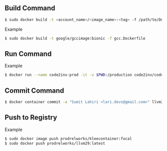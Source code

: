 ## Build Command

```bash
$ sudo docker build -t <account_name>/<image_name>:<tag> -f /path/to/Dockerfile /path/to/buildContext
```

Example

```bash
$ sudo docker build -t google/gccimage:bionic -f gcc.Dockerfile
```

## Run Command 

Example 

```bash
$ docker run --name code2inv-prod -it -v $PWD:/production code2inv/code2inv:latest
```

## Commit Command

```bash
$ docker container commit -a "Sumit Lahiri <lari.devs@gmail.com>" llvm29 prodrelworks/llvm29:latest
```

## Push to Registry

Example 

```bash
$ sudo docker image push prodrelworks/kleecontainer:focal
$ sudo docker push prodrelworks/llvm29:latest
```
